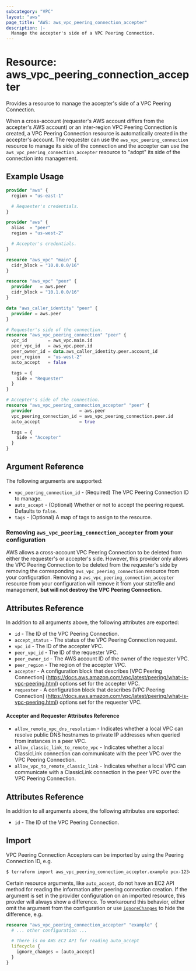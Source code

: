 ```yaml
---
subcategory: "VPC"
layout: "aws"
page_title: "AWS: aws_vpc_peering_connection_accepter"
description: |-
  Manage the accepter's side of a VPC Peering Connection.
---
```


# Resource: aws_vpc_peering_connection_accepter

Provides a resource to manage the accepter's side of a VPC Peering Connection.

When a cross-account (requester's AWS account differs from the accepter's AWS account) or an inter-region
VPC Peering Connection is created, a VPC Peering Connection resource is automatically created in the
accepter's account.
The requester can use the `aws_vpc_peering_connection` resource to manage its side of the connection
and the accepter can use the `aws_vpc_peering_connection_accepter` resource to "adopt" its side of the
connection into management.

## Example Usage

```terraform
provider "aws" {
  region = "us-east-1"

  # Requester's credentials.
}

provider "aws" {
  alias  = "peer"
  region = "us-west-2"

  # Accepter's credentials.
}

resource "aws_vpc" "main" {
  cidr_block = "10.0.0.0/16"
}

resource "aws_vpc" "peer" {
  provider   = aws.peer
  cidr_block = "10.1.0.0/16"
}

data "aws_caller_identity" "peer" {
  provider = aws.peer
}

# Requester's side of the connection.
resource "aws_vpc_peering_connection" "peer" {
  vpc_id        = aws_vpc.main.id
  peer_vpc_id   = aws_vpc.peer.id
  peer_owner_id = data.aws_caller_identity.peer.account_id
  peer_region   = "us-west-2"
  auto_accept   = false

  tags = {
    Side = "Requester"
  }
}

# Accepter's side of the connection.
resource "aws_vpc_peering_connection_accepter" "peer" {
  provider                  = aws.peer
  vpc_peering_connection_id = aws_vpc_peering_connection.peer.id
  auto_accept               = true

  tags = {
    Side = "Accepter"
  }
}
```

## Argument Reference

The following arguments are supported:

* `vpc_peering_connection_id` - (Required) The VPC Peering Connection ID to manage.
* `auto_accept` - (Optional) Whether or not to accept the peering request. Defaults to `false`.
* `tags` - (Optional) A map of tags to assign to the resource.

### Removing `aws_vpc_peering_connection_accepter` from your configuration

AWS allows a cross-account VPC Peering Connection to be deleted from either the requester's or accepter's side.
However, this provider only allows the VPC Peering Connection to be deleted from the requester's side
by removing the corresponding `aws_vpc_peering_connection` resource from your configuration.
Removing a `aws_vpc_peering_connection_accepter` resource from your configuration will remove it
from your statefile and management, **but will not destroy the VPC Peering Connection.**

## Attributes Reference

In addition to all arguments above, the following attributes are exported:

* `id` - The ID of the VPC Peering Connection.
* `accept_status` - The status of the VPC Peering Connection request.
* `vpc_id` - The ID of the accepter VPC.
* `peer_vpc_id` - The ID of the requester VPC.
* `peer_owner_id` - The AWS account ID of the owner of the requester VPC.
* `peer_region` - The region of the accepter VPC.
* `accepter` - A configuration block that describes [VPC Peering Connection]
(https://docs.aws.amazon.com/vpc/latest/peering/what-is-vpc-peering.html) options set for the accepter VPC.
* `requester` - A configuration block that describes [VPC Peering Connection]
(https://docs.aws.amazon.com/vpc/latest/peering/what-is-vpc-peering.html) options set for the requester VPC.

#### Accepter and Requester Attributes Reference

* `allow_remote_vpc_dns_resolution` - Indicates whether a local VPC can resolve public DNS hostnames to
private IP addresses when queried from instances in a peer VPC.
* `allow_classic_link_to_remote_vpc` - Indicates whether a local ClassicLink connection can communicate
with the peer VPC over the VPC Peering Connection.
* `allow_vpc_to_remote_classic_link` - Indicates whether a local VPC can communicate with a ClassicLink
connection in the peer VPC over the VPC Peering Connection.

## Attributes Reference

In addition to all arguments above, the following attributes are exported:

* `id` - The ID of the VPC Peering Connection.

## Import

VPC Peering Connection Accepters can be imported by using the Peering Connection ID, e.g.

```sh
$ terraform import aws_vpc_peering_connection_accepter.example pcx-12345678
```

Certain resource arguments, like `auto_accept`, do not have an EC2 API method for reading the information after peering connection creation. If the argument is set in the provider configuration on an imported resource, this provder will always show a difference. To workaround this behavior, either omit the argument from the configuration or use [`ignoreChanges`](https://www.pulumi.com/docs/intro/concepts/programming-model/#ignorechanges) to hide the difference, e.g.

```terraform
resource "aws_vpc_peering_connection_accepter" "example" {
  # ... other configuration ...

  # There is no AWS EC2 API for reading auto_accept
  lifecycle {
    ignore_changes = [auto_accept]
  }
}
```
